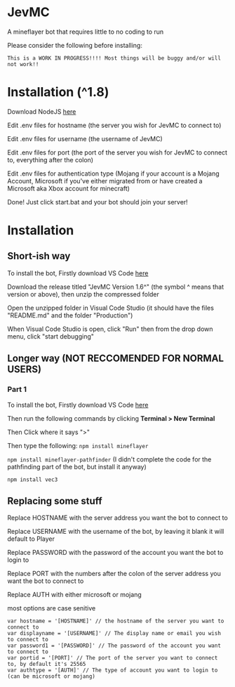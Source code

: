# JevMC
A mineflayer bot that requires little to no coding to run

Please consider the following before installing:

```This is a WORK IN PROGRESS!!!! Most things will be buggy and/or will not work!!```

# Installation (^1.8)

Download NodeJS [here](https://nodejs.org/en/download/)

Edit .env files for hostname (the server you wish for JevMC to connect to)

Edit .env files for username (the username of JevMC)

Edit .env files for port (the port of the server you wish for JevMC to connect to, everything after the colon)

Edit .env files for authentication type (Mojang if your account is a Mojang Account, Microsoft if you've either migrated from or have created a Microsoft aka Xbox account for minecraft)

Done! Just click start.bat and your bot should join your server!

# Installation
## Short-ish way
To install the bot, Firstly download VS Code [here](https://code.visualstudio.com)

Download the release titled "JevMC Version 1.6^" (the symbol ^ means that version or above), then unzip the compressed folder

Open the unzipped folder in Visual Code Studio (it should have the files "README.md" and the folder "Production")

When Visual Code Studio is open, click "Run" then from the drop down menu, click "start debugging"

## Longer way (NOT RECCOMENDED FOR NORMAL USERS)

### Part 1
To install the bot, Firstly download VS Code [here](https://code.visualstudio.com)

Then run the following commands by clicking **Terminal > New Terminal**

Then Click where it says ">"

Then type the following:
```npm install mineflayer```

```npm install mineflayer-pathfinder``` (I didn't complete the code for the pathfinding part of the bot, but install it anyway)

```npm install vec3```

## Replacing some stuff
Replace HOSTNAME with the server address you want the bot to connect to


Replace USERNAME with the username of the bot, by leaving it blank it will default to Player


Replace PASSWORD with the password of the account you want the bot to login to


Replace PORT with the numbers after the colon of the server address you want the bot to connect to


Replace AUTH with either microsoft or mojang


most options are case senitive

```
var hostname = '[HOSTNAME]' // the hostname of the server you want to connect to
var displayname = '[USERNAME]' // The display name or email you wish to connect to
var password1 = '[PASSWORD]' // The password of the account you want to connect to
var portid = '[PORT]' // The port of the server you want to connect to, by default it's 25565
var authtype = '[AUTH]' // The type of account you want to login to (can be microsoft or mojang)
```
